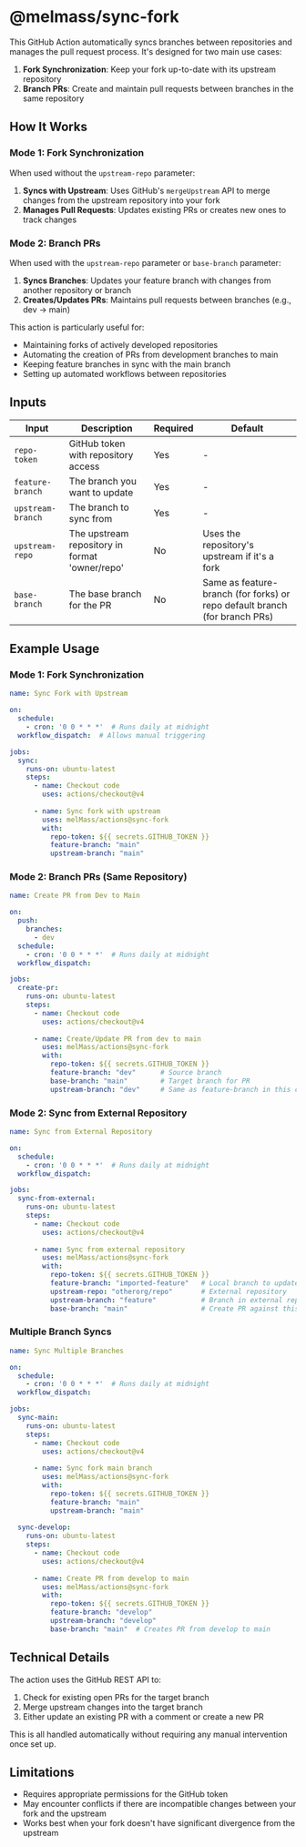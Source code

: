 # @melmass/sync-fork

This GitHub Action automatically syncs branches between repositories and manages the pull request process. It's designed for two main use cases:

1. **Fork Synchronization**: Keep your fork up-to-date with its upstream repository
2. **Branch PRs**: Create and maintain pull requests between branches in the same repository

## How It Works

### Mode 1: Fork Synchronization
When used without the `upstream-repo` parameter:
1. **Syncs with Upstream**: Uses GitHub's `mergeUpstream` API to merge changes from the upstream repository into your fork
2. **Manages Pull Requests**: Updates existing PRs or creates new ones to track changes

### Mode 2: Branch PRs
When used with the `upstream-repo` parameter or `base-branch` parameter:
1. **Syncs Branches**: Updates your feature branch with changes from another repository or branch
2. **Creates/Updates PRs**: Maintains pull requests between branches (e.g., dev → main)

This action is particularly useful for:
- Maintaining forks of actively developed repositories
- Automating the creation of PRs from development branches to main
- Keeping feature branches in sync with the main branch
- Setting up automated workflows between repositories

## Inputs

| Input | Description | Required | Default |
| --- | --- | --- | --- |
| `repo-token` | GitHub token with repository access | Yes | - |
| `feature-branch` | The branch you want to update | Yes | - |
| `upstream-branch` | The branch to sync from | Yes | - |
| `upstream-repo` | The upstream repository in format 'owner/repo' | No | Uses the repository's upstream if it's a fork |
| `base-branch` | The base branch for the PR | No | Same as feature-branch (for forks) or repo default branch (for branch PRs) |

## Example Usage

### Mode 1: Fork Synchronization

```yml
name: Sync Fork with Upstream

on:
  schedule:
    - cron: '0 0 * * *'  # Runs daily at midnight
  workflow_dispatch:  # Allows manual triggering

jobs:
  sync:
    runs-on: ubuntu-latest
    steps:
      - name: Checkout code
        uses: actions/checkout@v4
        
      - name: Sync fork with upstream
        uses: melMass/actions@sync-fork
        with:
          repo-token: ${{ secrets.GITHUB_TOKEN }}
          feature-branch: "main"
          upstream-branch: "main"
```

### Mode 2: Branch PRs (Same Repository)

```yml
name: Create PR from Dev to Main

on:
  push:
    branches:
      - dev
  schedule:
    - cron: '0 0 * * *'  # Runs daily at midnight
  workflow_dispatch:

jobs:
  create-pr:
    runs-on: ubuntu-latest
    steps:
      - name: Checkout code
        uses: actions/checkout@v4
        
      - name: Create/Update PR from dev to main
        uses: melMass/actions@sync-fork
        with:
          repo-token: ${{ secrets.GITHUB_TOKEN }}
          feature-branch: "dev"      # Source branch
          base-branch: "main"        # Target branch for PR
          upstream-branch: "dev"     # Same as feature-branch in this case
```

### Mode 2: Sync from External Repository

```yml
name: Sync from External Repository

on:
  schedule:
    - cron: '0 0 * * *'  # Runs daily at midnight
  workflow_dispatch:

jobs:
  sync-from-external:
    runs-on: ubuntu-latest
    steps:
      - name: Checkout code
        uses: actions/checkout@v4
        
      - name: Sync from external repository
        uses: melMass/actions@sync-fork
        with:
          repo-token: ${{ secrets.GITHUB_TOKEN }}
          feature-branch: "imported-feature"   # Local branch to update
          upstream-repo: "otherorg/repo"       # External repository
          upstream-branch: "feature"           # Branch in external repository
          base-branch: "main"                  # Create PR against this branch
```

### Multiple Branch Syncs

```yml
name: Sync Multiple Branches

on:
  schedule:
    - cron: '0 0 * * *'  # Runs daily at midnight
  workflow_dispatch:

jobs:
  sync-main:
    runs-on: ubuntu-latest
    steps:
      - name: Checkout code
        uses: actions/checkout@v4
        
      - name: Sync fork main branch
        uses: melMass/actions@sync-fork
        with:
          repo-token: ${{ secrets.GITHUB_TOKEN }}
          feature-branch: "main"
          upstream-branch: "main"
          
  sync-develop:
    runs-on: ubuntu-latest
    steps:
      - name: Checkout code
        uses: actions/checkout@v4
        
      - name: Create PR from develop to main
        uses: melMass/actions@sync-fork
        with:
          repo-token: ${{ secrets.GITHUB_TOKEN }}
          feature-branch: "develop"
          upstream-branch: "develop"
          base-branch: "main"  # Creates PR from develop to main
```

## Technical Details

The action uses the GitHub REST API to:
1. Check for existing open PRs for the target branch
2. Merge upstream changes into the target branch
3. Either update an existing PR with a comment or create a new PR

This is all handled automatically without requiring any manual intervention once set up.

## Limitations

- Requires appropriate permissions for the GitHub token
- May encounter conflicts if there are incompatible changes between your fork and the upstream
- Works best when your fork doesn't have significant divergence from the upstream
